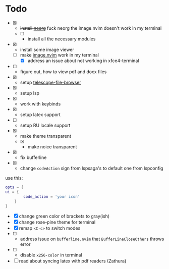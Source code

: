 # Todo

- [x] - ~~install [neorg](https://github.com/nvim-neorg/neorg/)~~ fuck neorg the image.nvim doesn't work in my terminal
  - [ ] - install all the necessary modules
- [x] - install some image viewer
  - [ ] make [image.nvim](https://github.com/3rd/image.nvim) work in my terminal
    - [x] address an issue about not working in xfce4-terminal
- [ ] - figure out, how to view pdf and docx files
- [x] - setup [telescope-file-browser](https://github.com/nvim-telescope/telescope-file-browser.nvim)
- [x] - setup lsp
- [x] - work with keybinds
- [x] - setup latex support
- [ ] - setup RU locale support
- [x] - make theme transparent
  - [x] - make noice transparent
- [x] - fix bufferline
- [x] - change `codeAction` sign from lspsaga's to default one from lspconfig

use this:

```lua
opts = {
ui = {
        code_action = 'your icon'
    }
}
```

- [x] change green color of brackets to gray(ish)
- [x] change rose-pine theme for terminal
- [x] remap `<C-c>` to switch modes
- [ ] - address issue on `bufferline.nvim` that `BufferLineCloseOthers` throws error
- [ ] - disable `x256-color` in terminal
- [ ] read about syncing latex with pdf readers (Zathura)
